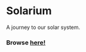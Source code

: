 # Solarium

A journey to our solar system. 

### Browse [here!](https://shadlyd15.github.io/Solarium/) 
